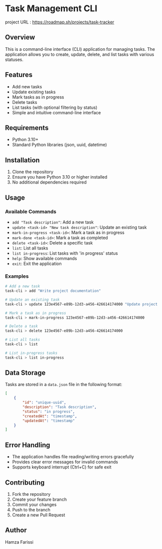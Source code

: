 # Task Management CLI

project URL : https://roadmap.sh/projects/task-tracker

## Overview

This is a command-line interface (CLI) application for managing tasks. The application allows you to create, update, delete, and list tasks with various statuses.

## Features

- Add new tasks
- Update existing tasks
- Mark tasks as in progress
- Delete tasks
- List tasks (with optional filtering by status)
- Simple and intuitive command-line interface

## Requirements

- Python 3.10+
- Standard Python libraries (json, uuid, datetime)

## Installation

1. Clone the repository
2. Ensure you have Python 3.10 or higher installed
3. No additional dependencies required

## Usage

### Available Commands

- `add "Task description"`: Add a new task
- `update <task-id> "New task description"`: Update an existing task
- `mark-in-progress <task-id>`: Mark a task as in progress
- `mark-done <task-id>`: Mark a task as completed
- `delete <task-id>`: Delete a specific task
- `list`: List all tasks
- `list in-progress`: List tasks with 'in progress' status
- `help`: Show available commands
- `exit`: Exit the application

### Examples

```bash
# Add a new task
task-cli > add "Write project documentation"

# Update an existing task
task-cli > update 123e4567-e89b-12d3-a456-426614174000 "Update project documentation"

# Mark a task as in progress
task-cli > mark-in-progress 123e4567-e89b-12d3-a456-426614174000

# Delete a task
task-cli > delete 123e4567-e89b-12d3-a456-426614174000

# List all tasks
task-cli > list

# List in-progress tasks
task-cli > list in-progress
```

## Data Storage

Tasks are stored in a `data.json` file in the following format:

```json
[
    {
        "id": "unique-uuid",
        "description": "Task description",
        "status": "in progress",
        "createdAt": "timestamp",
        "updatedAt": "timestamp"
    }
]
```

## Error Handling

- The application handles file reading/writing errors gracefully
- Provides clear error messages for invalid commands
- Supports keyboard interrupt (Ctrl+C) for safe exit

## Contributing

1. Fork the repository
2. Create your feature branch
3. Commit your changes
4. Push to the branch
5. Create a new Pull Request


## Author

Hamza Farissi

